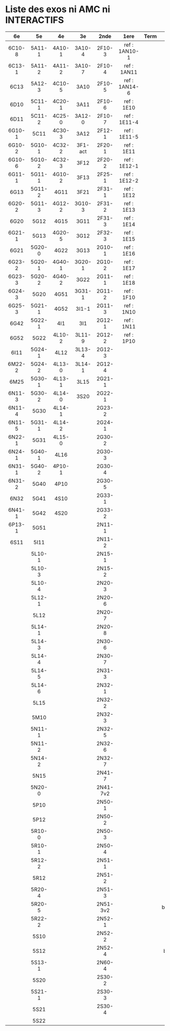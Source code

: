 # Liste des exos ni AMC ni INTERACTIFS

|6e|5e|4e|3e|2nde|1ere|Term|Reste|
|:-:|:-:|:-:|:-:|:-:|:-:|:-:|:-:|
|6C10-8|5A11-1|4A10-1|3A10-4|2F10-3|ref : 1AN10-1||beta3I12|
|6C13-1|5A11-2|4A11-2|3A10-7|2F10-4|ref : 1AN11||CM020|
|6C13|5A12-3|4C10-5|3A10|2F10-5|ref : 1AN14-6||CM021|
|6D10|5C11-1|4C20-1|3A11|2F10-6|ref : 1E10||ExC100|
|6D11|5C11-2|4C25-0|3A12-0|2F10-7|ref : 1E11-4||ExC101|
|6G10-1|5C11|4C30-3|3A12|2F12-1|ref : 1E11-5||HPC100|
|6G10-2|5G10-1|4C32-2|3F1-act|2F20-1|ref : 1E11||HPC103|
|6G10-6|5G10-2|4C32-3|3F12|2F20-2|ref : 1E12-1||HPC104|
|6G11-1|5G11-1|4G10-2|3F13|2F25-1|ref : 1E12-2||PEA11-1|
|6G13|5G11-2|4G11|3F21|2F31-1|ref : 1E12||PEA11|
|6G20-2|5G11-3|4G12-2|3G10-3|2F31-2|ref : 1E13||PEA12|
|6G20|5G12|4G15|3G11|2F31-3|ref : 1E14||PEA13|
|6G21-1|5G13|4G20-5|3G12|2F32-3|ref : 1E15||PEG20|
|6G21|5G20-0|4G22|3G13|2G10-1|ref : 1E16||PEG21|
|6G23-2|5G20-1|4G40-1|3G20-1|2G10-2|ref : 1E17||PEG22|
|6G23-3|5G20-2|4G40-2|3G22|2G11-1|ref : 1E18||PEG23|
|6G24-3|5G20|4G51|3G31-1|2G11-2|ref : 1F10||PEG24|
|6G25-3|5G21-1|4G52|3I1-1|2G11-3|ref : 1N10||P003|
|6G42|5G22-1|4I1|3I1|2G12-1|ref : 1N11||P004|
|6G52|5G22|4L10-2|3L11-9|2G12-2|ref : 1P10||P005|
|6I11|5G24-1|4L12|3L13-4|2G12-3|||P006|
|6M22-2|5G24-2|4L13-0|3L14-1|2G12-4|||P007|
|6M25|5G30-1|4L13-1|3L15|2G21-1|||P008|
|6N11-3|5G30-2|4L14-0|3S20|2G22-1|||P009|
|6N11-4|5G30|4L14-1||2G23-2|||P010|
|6N11-5|5G31-1|4L14-2||2G24-1|||P011|
|6N22-1|5G31|4L15-0||2G30-2|||P012|
|6N24-1|5G40-1|4L16||2G30-3|||P013|
|6N31-1|5G40-2|4P10-1||2G30-4|||P014|
|6N31-2|5G40|4P10||2G30-5|||P015|
|6N32|5G41|4S10||2G33-1|||P016|
|6N41-1|5G42|4S20||2G33-2|||P017|
|6P13-1|5G51|||2N11-1|||P018|
|6S11|5I11|||2N11-2|||P019|
||5L10-1|||2N15-1|||P020|
||5L10-3|||2N15-2|||beta2F31|
||5L10-4|||2N20-3|||beta3F23|
||5L12-1|||2N20-6|||beta3G15|
||5L12|||2N20-7|||beta3S20-1|
||5L14-1|||2N20-8|||beta3s21|
||5L14-3|||2N30-6|||beta4C31|
||5L14-4|||2N30-7|||beta4G20-3|
||5L14-5|||2N31-3|||beta4G20-4|
||5L14-6|||2N32-1|||beta5G30-2|
||5L15|||2N32-2|||beta6C33-1|
||5M10|||2N32-3|||beta6test2|
||5N11-1|||2N32-5|||beta6test2021|
||5N11-2|||2N32-6|||betaAleaFigure|
||5N14-2|||2N32-7|||betaAsymptotesObliques|
||5N15|||2N41-7|||betaEqCarreDansC|
||5N20-0|||2N41-7v2|||betaEqValAbs|
||5P10|||2N50-1|||betaEquations|
||5P12|||2N50-2|||betaEquationsLog|
||5R10-0|||2N50-3|||betaExo3d|
||5R10-1|||2N50-4|||betaExoLimite|
||5R12-2|||2N51-1|||betaExoSimpleMatthieu|
||5R12|||2N51-2|||betaModele10_simple_question-reponse|
||5R20-4|||2N51-3|||betaModele11_parametrable|
||5R20-5|||2N51-3v2|||betaModele20_plusieurs_types_de_questions|
||5R22-2|||2N52-1|||betaModele21_parametrables|
||5S10|||2N52-2|||betaModele22_avec_une_serie_de_valeurs|
||5S12|||2N52-4|||betaModele30_constructions_géométriques|
||5S13-1|||2N60-4|||betaModele31_parametrables|
||5S20|||2S30-2|||betaModele40_tableau_proportionnalite|
||5S21-1|||2S30-3|||betaModele41_tableau_signes_variations|
||5S21|||2S30-4|||betaModele50_Mathsteps|
||5S22||||||betaPol|
